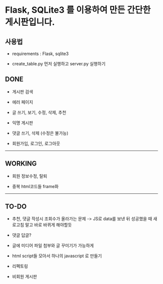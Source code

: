 # Flask, SQLite3 를 이용하여 만든 간단한 게시판입니다.

## 사용법

* requirements : Flask, sqlite3

* create_table.py 먼저 실행하고 server.py 실행하기



## DONE

* 게시판 검색

* 에러 페이지

* 글 쓰기, 보기, 수정, 삭제, 추천

* 익명 게시판

* 댓글 쓰기, 삭제 (수정은 불가능)

* 회원가입, 로그인, 로그아웃

---

## WORKING

* 회원 정보수정, 탈퇴

* 중복 html코드들 frame화

---

## TO-DO

* 추천, 댓글 작성시 조회수가 올라가는 문제 -> JS로 data를 보낸 뒤 성공했을 때 새로고침 말고 바로 바뀌게 해야할듯

* 댓글 답글?


* 글에 미디어 파일 첨부와 글 꾸미기가 가능하게

* html script들 모아서 하나의 javascript 로 만들기

* 리펙토링

* 비회원 게시판